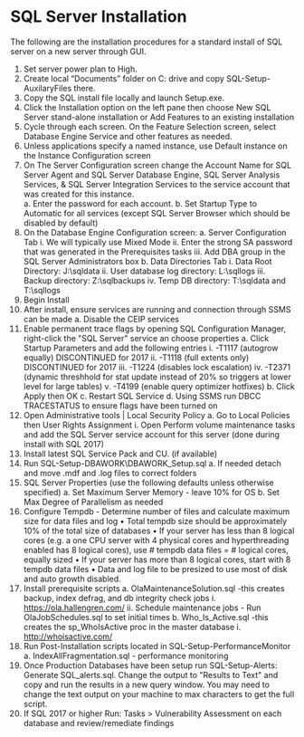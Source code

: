 # SQL Server Installation
The following are the installation procedures for a standard install of SQL server on a new server through GUI. 
 
1.	Set server power plan to High.
2.	Create local “Documents” folder on C: drive and copy SQL-Setup-AuxilaryFiles there.
3.	Copy the SQL install file locally and launch Setup.exe.
4.	Click the Installation option on the left pane then choose New SQL Server stand-alone installation or Add Features to an existing installation
5.	Cycle through each screen.  On the Feature Selection screen, select Database Engine Service and other features as needed.
6.	Unless applications specify a named instance, use Default instance on the Instance Configuration screen
7.	On The Server Configuration screen change the Account Name for SQL Server Agent and SQL Server Database Engine, SQL Server Analysis Services, & SQL Server Integration Services to the service account that was created for this instance.  
a.	Enter the password for each account. 
b.	Set Startup Type to Automatic for all services (except SQL Server Browser which should be disabled by default)
8.	On the Database Engine Configuration screen:
a.	Server Configuration Tab
i.	We will typically use Mixed Mode 
ii.	Enter the strong SA password that was generated in the Prerequisites tasks
iii.	Add DBA group in the SQL Server Administrators box
b.	Data Directories Tab
i.	Data Root Directory: J:\sqldata
ii.	User database log directory:  L:\sqllogs
iii.	Backup directory: Z:\sqlbackups
iv.	Temp DB directory:  T:\sqldata and T:\sqllogs
9.	Begin Install
10.	After install, ensure services are running and connection through SSMS can be made
a.	Disable the CEIP services
11.	Enable permanent trace flags by opening SQL Configuration Manager, right-click the "SQL Server" service an choose properties
a.	Click Startup Parameters and add the following entries
i.	-T1117 (autogrow equally)  DISCONTINUED for 2017
ii.	-T1118 (full extents only)  DISCONTINUED for 2017
iii.	-T1224 (disables lock escalation)
iv.	-T2371 (dynamic threshhold for stat update instead of 20% so triggers at lower level for large tables)
v.	-T4199 (enable query optimizer hotfixes)
b.	Click Apply then OK
c.	Restart SQL Service
d.	Using SSMS run DBCC TRACESTATUS to ensure flags have been turned on 
12.	Open Administrative tools | Local Security Policy
a.	Go to Local Policies then User Rights Assignment
i.	Open Perform volume maintenance tasks and add the SQL Server service account for this server (done during install with SQL 2017)
13.	Install latest SQL Service Pack and CU. (if available)
14.	Run SQL-Setup-DBAWORK\DBAWORK_Setup.sql
a.	If needed detach and move .mdf and .log files to correct folders
15.	SQL Server Properties (use the following defaults unless otherwise specified)
a.	Set  Maximum Server Memory - leave 10% for OS
b.	Set Max Degree of Parallelism as needed
16.	Configure Tempdb - Determine number of files and calculate maximum size for data files and log
•	Total tempdb size should be approximately 10% of the total size of databases
•	If your server has less than 8 logical cores (e.g. a one CPU server with 4 physical cores and hyperthreading enabled has 8 logical cores), use # tempdb data files = # logical cores, equally sized
•	If your server has more than 8 logical cores, start with 8 tempdb data files
•	Data and log file to be presized to use most of disk and auto growth disabled.
17.	Install prerequisite scripts
a.	OlaMaintenanceSolution.sql  -this creates backup, index defrag, and db integrity check jobs
i.	https://ola.hallengren.com/
ii.	Schedule maintenance jobs - Run OlaJobSchedules.sql to set initial times
b.	Who_Is_Active.sql  -this creates the sp_WhoIsActive proc in the master database
i.	http://whoisactive.com/
18.	Run Post-Installation scripts located in SQL-Setup-PerformanceMonitor
a.	IndexAllFragmentation.sql - performance monitoring
19.	Once Production Databases have been setup run SQL-Setup-Alerts: Generate SQL_alerts.sql. Change the output to "Results to Text" and copy and run the results in a new query window. You may need to change the text output on your machine to max characters to get the full script.
20.	If SQL 2017 or higher Run: Tasks > Vulnerability Assessment on each database and review/remediate findings
 

